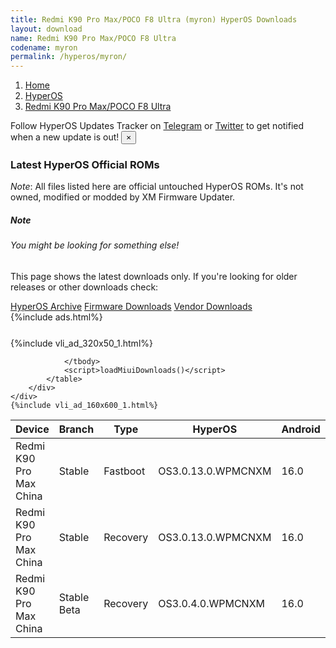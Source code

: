 ```yaml
---
title: Redmi K90 Pro Max/POCO F8 Ultra (myron) HyperOS Downloads
layout: download
name: Redmi K90 Pro Max/POCO F8 Ultra
codename: myron
permalink: /hyperos/myron/
---
```

<nav aria-label="breadcrumb">
    <ol class="breadcrumb">
        <li class="breadcrumb-item"><a href="/">Home</a></li>
        <li class="breadcrumb-item"><a href="/hyperos/">HyperOS</a></li>
        <li class="breadcrumb-item active" aria-current="page"><a href="/hyperos/myron/">Redmi K90 Pro Max/POCO F8 Ultra</a></li>
    </ol>
</nav>
<div class="alert alert-primary alert-dismissible fade show" role="alert">
    Follow HyperOS Updates Tracker on <a href="https://t.me/MIUIUpdatesTracker" class="alert-link">Telegram</a>
     or <a href="https://twitter.com/MiFwUpdater" class="alert-link">Twitter</a> to get notified when a new update is out!
    <button type="button" class="close" data-dismiss="alert" aria-label="Close">
        <span aria-hidden="true">&times;</span>
    </button>
</div>

### Latest HyperOS Official ROMs
*Note*: All files listed here are official untouched HyperOS ROMs. It's not owned, modified or modded by XM Firmware Updater.
<div class="card">
  <div class="card-body">
    <h5 class="card-title">Note</h5>
    <h6 class="card-subtitle mb-2 text-muted">You might be looking for something else!</h6>
    <p class="card-text">This page shows the latest downloads only.
     If you're looking for older releases or other downloads check:</p>
    <a href="/archive/hyperos/myron/" class="card-link">HyperOS Archive</a>
    <a href="/firmware/myron/" class="card-link">Firmware Downloads</a>
    <a href="/vendor/myron/" class="card-link">Vendor Downloads</a>
  </div>
</div>
{%include ads.html%}
<div class="row justify-content-center">
    <div class="col-10">
        <div class="table-responsive-md" style="margin-top: 25px;">
            {%include vli_ad_320x50_1.html%}
            <table id="miui" class="display dt-responsive nowrap compact table table-striped table-hover table-sm">
                <thead class="thead-dark">
                    <tr>
                        <th data-ref="device">Device</th>
                        <th data-ref="branch">Branch</th>
                        <th data-ref="type">Type</th>
                        <th data-ref="miui">HyperOS</th>
                        <th data-ref="android">Android</th>
                        <th data-ref="size">Size</th>
                        <th data-ref="size">Date</th>
                        <th data-ref="link">Link</th>
                    </tr>
                </thead>
                <tbody>
                <tr><td>Redmi K90 Pro Max China</td><td>Stable</td><td>Fastboot</td><td>OS3.0.13.0.WPMCNXM</td><td>16.0</td><td>12.1 GB</td><td>2025-10-27</td><td><a href="/hyperos/myron/stable/OS3.0.13.0.WPMCNXM/">Download</a></td></tr>
<tr><td>Redmi K90 Pro Max China</td><td>Stable</td><td>Recovery</td><td>OS3.0.13.0.WPMCNXM</td><td>16.0</td><td>9.4 GB</td><td>2025-10-27</td><td><a href="/hyperos/myron/stable/OS3.0.13.0.WPMCNXM/">Download</a></td></tr>
<tr><td>Redmi K90 Pro Max China</td><td>Stable Beta</td><td>Recovery</td><td>OS3.0.4.0.WPMCNXM</td><td>16.0</td><td>9.4 GB</td><td>2025-10-23</td><td><a href="/hyperos/myron/stable beta/OS3.0.4.0.WPMCNXM/">Download</a></td></tr>

                </tbody>
                <script>loadMiuiDownloads()</script>
            </table>
        </div>
    </div>
    {%include vli_ad_160x600_1.html%}
</div>

